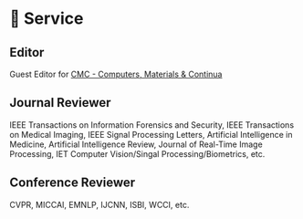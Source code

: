 # 💼 Service 
## Editor
Guest Editor for [CMC - Computers, Materials & Continua](https://www.techscience.com/cmc/special_detail/image_enhancement)

## Journal Reviewer
IEEE Transactions on Information Forensics and Security, IEEE Transactions on Medical Imaging, IEEE Signal Processing Letters, Artificial Intelligence in Medicine, Artificial Intelligence Review, Journal of Real-Time Image Processing, IET Computer Vision/Singal Processing/Biometrics, etc.

## Conference Reviewer
CVPR, MICCAI, EMNLP, IJCNN, ISBI, WCCI, etc.